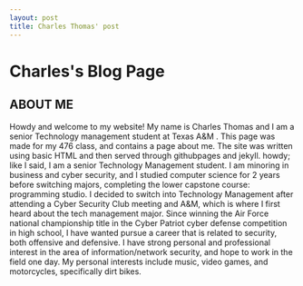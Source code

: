 ```yaml
---
layout: post
title: Charles Thomas' post
---
```

# Charles's Blog Page

## ABOUT ME

Howdy and welcome to my website! My name is Charles Thomas and I am a senior Technology management student at Texas A&M . 
This page was made for my 476 class, and contains a page about me. The site was written using basic HTML and then served through githubpages and jekyll.
howdy; like I said, I am a senior Technology Management student. I am minoring in business and cyber security, and I studied computer science for 2 years before switching majors, completing the lower capstone course: programming studio. I decided to switch into Technology Management after attending a Cyber Security Club meeting and A&M, which is where I first heard about the tech management major. Since winning the Air Force national championship title in the Cyber Patriot cyber defense competition in high school, I have wanted pursue a career that is related to security, both offensive and defensive. I have strong personal and professional interest in the area of information/network security, and hope to work in the field one day. My personal interests include music, video games, and motorcycles, specifically dirt bikes. 
